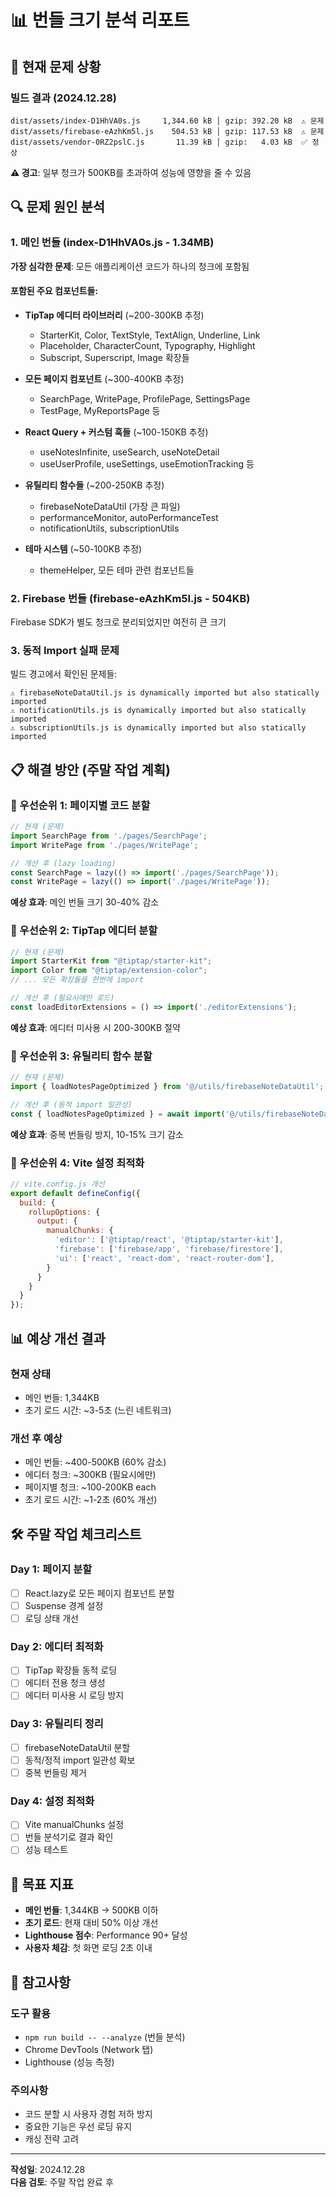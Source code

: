 # 📊 번들 크기 분석 리포트

## 🚨 현재 문제 상황

### 빌드 결과 (2024.12.28)
```
dist/assets/index-D1HhVA0s.js     1,344.60 kB │ gzip: 392.20 kB  ⚠️ 문제
dist/assets/firebase-eAzhKm5l.js    504.53 kB │ gzip: 117.53 kB  ⚠️ 문제  
dist/assets/vendor-0RZ2pslC.js       11.39 kB │ gzip:   4.03 kB  ✅ 정상
```

**⚠️ 경고**: 일부 청크가 500KB를 초과하여 성능에 영향을 줄 수 있음

## 🔍 문제 원인 분석

### 1. 메인 번들 (index-D1HhVA0s.js - 1.34MB)
**가장 심각한 문제**: 모든 애플리케이션 코드가 하나의 청크에 포함됨

#### 포함된 주요 컴포넌트들:
- **TipTap 에디터 라이브러리** (~200-300KB 추정)
  - StarterKit, Color, TextStyle, TextAlign, Underline, Link
  - Placeholder, CharacterCount, Typography, Highlight
  - Subscript, Superscript, Image 확장들
  
- **모든 페이지 컴포넌트** (~300-400KB 추정)
  - SearchPage, WritePage, ProfilePage, SettingsPage
  - TestPage, MyReportsPage 등
  
- **React Query + 커스텀 훅들** (~100-150KB 추정)
  - useNotesInfinite, useSearch, useNoteDetail
  - useUserProfile, useSettings, useEmotionTracking 등
  
- **유틸리티 함수들** (~200-250KB 추정)
  - firebaseNoteDataUtil (가장 큰 파일)
  - performanceMonitor, autoPerformanceTest
  - notificationUtils, subscriptionUtils
  
- **테마 시스템** (~50-100KB 추정)
  - themeHelper, 모든 테마 관련 컴포넌트들

### 2. Firebase 번들 (firebase-eAzhKm5l.js - 504KB)
Firebase SDK가 별도 청크로 분리되었지만 여전히 큰 크기

### 3. 동적 Import 실패 문제
빌드 경고에서 확인된 문제들:
```
⚠️ firebaseNoteDataUtil.js is dynamically imported but also statically imported
⚠️ notificationUtils.js is dynamically imported but also statically imported  
⚠️ subscriptionUtils.js is dynamically imported but also statically imported
```

## 📋 해결 방안 (주말 작업 계획)

### 🎯 우선순위 1: 페이지별 코드 분할
```javascript
// 현재 (문제)
import SearchPage from './pages/SearchPage';
import WritePage from './pages/WritePage';

// 개선 후 (lazy loading)
const SearchPage = lazy(() => import('./pages/SearchPage'));
const WritePage = lazy(() => import('./pages/WritePage'));
```

**예상 효과**: 메인 번들 크기 30-40% 감소

### 🎯 우선순위 2: TipTap 에디터 분할
```javascript
// 현재 (문제)
import StarterKit from "@tiptap/starter-kit";
import Color from "@tiptap/extension-color";
// ... 모든 확장들을 한번에 import

// 개선 후 (필요시에만 로드)
const loadEditorExtensions = () => import('./editorExtensions');
```

**예상 효과**: 에디터 미사용 시 200-300KB 절약

### 🎯 우선순위 3: 유틸리티 함수 분할
```javascript
// 현재 (문제)
import { loadNotesPageOptimized } from '@/utils/firebaseNoteDataUtil';

// 개선 후 (동적 import 일관성)
const { loadNotesPageOptimized } = await import('@/utils/firebaseNoteDataUtil');
```

**예상 효과**: 중복 번들링 방지, 10-15% 크기 감소

### 🎯 우선순위 4: Vite 설정 최적화
```javascript
// vite.config.js 개선
export default defineConfig({
  build: {
    rollupOptions: {
      output: {
        manualChunks: {
          'editor': ['@tiptap/react', '@tiptap/starter-kit'],
          'firebase': ['firebase/app', 'firebase/firestore'],
          'ui': ['react', 'react-dom', 'react-router-dom'],
        }
      }
    }
  }
});
```

## 📊 예상 개선 결과

### 현재 상태
- 메인 번들: 1,344KB
- 초기 로드 시간: ~3-5초 (느린 네트워크)

### 개선 후 예상
- 메인 번들: ~400-500KB (60% 감소)
- 에디터 청크: ~300KB (필요시에만)
- 페이지별 청크: ~100-200KB each
- 초기 로드 시간: ~1-2초 (60% 개선)

## 🛠️ 주말 작업 체크리스트

### Day 1: 페이지 분할
- [ ] React.lazy로 모든 페이지 컴포넌트 분할
- [ ] Suspense 경계 설정
- [ ] 로딩 상태 개선

### Day 2: 에디터 최적화  
- [ ] TipTap 확장들 동적 로딩
- [ ] 에디터 전용 청크 생성
- [ ] 에디터 미사용 시 로딩 방지

### Day 3: 유틸리티 정리
- [ ] firebaseNoteDataUtil 분할
- [ ] 동적/정적 import 일관성 확보
- [ ] 중복 번들링 제거

### Day 4: 설정 최적화
- [ ] Vite manualChunks 설정
- [ ] 번들 분석기로 결과 확인
- [ ] 성능 테스트

## 🎯 목표 지표

- **메인 번들**: 1,344KB → 500KB 이하
- **초기 로드**: 현재 대비 50% 이상 개선
- **Lighthouse 점수**: Performance 90+ 달성
- **사용자 체감**: 첫 화면 로딩 2초 이내

## 📝 참고사항

### 도구 활용
- `npm run build -- --analyze` (번들 분석)
- Chrome DevTools (Network 탭)
- Lighthouse (성능 측정)

### 주의사항
- 코드 분할 시 사용자 경험 저하 방지
- 중요한 기능은 우선 로딩 유지
- 캐싱 전략 고려

---
**작성일**: 2024.12.28  
**다음 검토**: 주말 작업 완료 후 